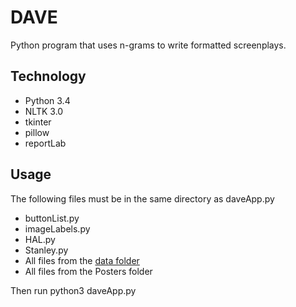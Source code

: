 # DAVE
Python program that uses n-grams to write formatted screenplays. 

## Technology

* Python 3.4
* NLTK 3.0
* tkinter
* pillow
* reportLab

## Usage

The following files must be in the same directory as daveApp.py

* buttonList.py
* imageLabels.py
* HAL.py
* Stanley.py
* All files from the [data folder](http://www.mediafire.com/download/vol1df9bv7c448f/data.zip)
* All files from the Posters folder

Then run python3 daveApp.py

